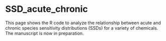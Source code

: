 # SSD_acute_chronic
This page shows the R code to analyze the relationship between acute and chronic species sensitivity distributions (SSDs) for a variety of chemicals. The manuscript is now in preparation.
